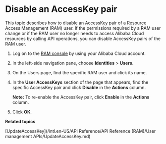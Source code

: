 # Disable an AccessKey pair

This topic describes how to disable an AccessKey pair of a Resource Access Management \(RAM\) user. If the permissions required by a RAM user change or if the RAM user no longer needs to access Alibaba Cloud resources by calling API operations, you can disable AccessKey pairs of the RAM user.

1.  Log on to the [RAM console](https://ram.console.aliyun.com/) by using your Alibaba Cloud account.

2.  In the left-side navigation pane, choose **Identities** \> **Users**.

3.  On the Users page, find the specific RAM user and click its name.

4.  In the **User AccessKeys** section of the page that appears, find the specific AccessKey pair and click **Disable** in the **Actions** column.

    **Note:** To re-enable the AccessKey pair, click **Enable** in the **Actions** column.

5.  Click **OK**.


**Related topics**  


[UpdateAccessKey](/intl.en-US/API Reference/API Reference (RAM)/User management APIs/UpdateAccessKey.md)

